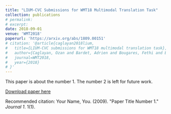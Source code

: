 ```yaml
---
title: "LIUM-CVC Submissions for WMT18 Multimodal Translation Task"
collection: publications
# permalink: 
# excerpt: 
date: 2018-09-01
venue: 'WMT2018'
paperurl: 'https://arxiv.org/abs/1809.00151'
# citation: '@article{caglayan2018lium,
#   title={LIUM-CVC submissions for WMT18 multimodal translation task},
#   author={Caglayan, Ozan and Bardet, Adrien and Bougares, Fethi and Barrault, Lo{\"\i}c and Wang, Kai and Masana, Marc and Herranz, Luis and van de Weijer, Joost},
#   journal=WMT2018,
#   year={2018}
# }'
---
```

This paper is about the number 1. The number 2 is left for future work.

[Download paper here](http://academicpages.github.io/files/paper1.pdf)

Recommended citation: Your Name, You. (2009). "Paper Title Number 1." <i>Journal 1</i>. 1(1).